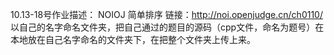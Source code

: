 10.13-18号作业描述：
  NOIOJ 简单排序
  链接：http://noi.openjudge.cn/ch0110/
  以自己的名字命名文件夹，把自己通过的题目的源码（cpp文件，命名为题号）在本地放在自己名字命名的文件夹下，在把整个文件夹上传上来。
